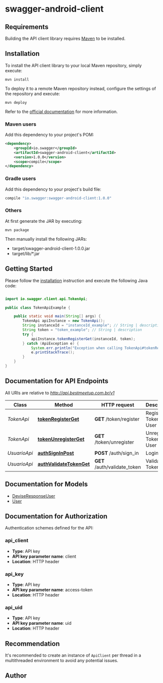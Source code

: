 # swagger-android-client

## Requirements

Building the API client library requires [Maven](https://maven.apache.org/) to be installed.

## Installation

To install the API client library to your local Maven repository, simply execute:

```shell
mvn install
```

To deploy it to a remote Maven repository instead, configure the settings of the repository and execute:

```shell
mvn deploy
```

Refer to the [official documentation](https://maven.apache.org/plugins/maven-deploy-plugin/usage.html) for more information.

### Maven users

Add this dependency to your project's POM:

```xml
<dependency>
    <groupId>io.swagger</groupId>
    <artifactId>swagger-android-client</artifactId>
    <version>1.0.0</version>
    <scope>compile</scope>
</dependency>
```

### Gradle users

Add this dependency to your project's build file:

```groovy
compile "io.swagger:swagger-android-client:1.0.0"
```

### Others

At first generate the JAR by executing:

    mvn package

Then manually install the following JARs:

* target/swagger-android-client-1.0.0.jar
* target/lib/*.jar

## Getting Started

Please follow the [installation](#installation) instruction and execute the following Java code:

```java

import io.swagger.client.api.TokenApi;

public class TokenApiExample {

    public static void main(String[] args) {
        TokenApi apiInstance = new TokenApi();
        String instanceId = "instanceId_example"; // String | description
        String token = "token_example"; // String | description
        try {
            apiInstance.tokenRegisterGet(instanceId, token);
        } catch (ApiException e) {
            System.err.println("Exception when calling TokenApi#tokenRegisterGet");
            e.printStackTrace();
        }
    }
}

```

## Documentation for API Endpoints

All URIs are relative to *http://api.bestmeetup.com.br/v1*

Class | Method | HTTP request | Description
------------ | ------------- | ------------- | -------------
*TokenApi* | [**tokenRegisterGet**](docs/TokenApi.md#tokenRegisterGet) | **GET** /token/register | Register Token of User
*TokenApi* | [**tokenUnregisterGet**](docs/TokenApi.md#tokenUnregisterGet) | **GET** /token/unregister | Unregister Token of User
*UsuarioApi* | [**authSignInPost**](docs/UsuarioApi.md#authSignInPost) | **POST** /auth/sign_in | Login
*UsuarioApi* | [**authValidateTokenGet**](docs/UsuarioApi.md#authValidateTokenGet) | **GET** /auth/validate_token | Validate Token


## Documentation for Models

 - [DeviseResponseUser](docs/DeviseResponseUser.md)
 - [User](docs/User.md)


## Documentation for Authorization

Authentication schemes defined for the API:
### api_client

- **Type**: API key
- **API key parameter name**: client
- **Location**: HTTP header

### api_key

- **Type**: API key
- **API key parameter name**: access-token
- **Location**: HTTP header

### api_uid

- **Type**: API key
- **API key parameter name**: uid
- **Location**: HTTP header


## Recommendation

It's recommended to create an instance of `ApiClient` per thread in a multithreaded environment to avoid any potential issues.

## Author



